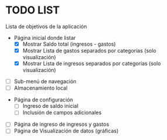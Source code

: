 # TODO LIST

Lista de objetivos de la aplicación

- Página inicial donde listar
  - [x] Mostrar Saldo total (ingresos - gastos)
  - [x] Mostrar Lista de gastos separados por categorías (solo visualización)
  - [x] Mostrar Lista de ingresos separados por categorías (solo visualización)
- [ ] Sub-menú de navegación
- [ ] Almacenamiento local
- Página de configuración
  - [ ] Ingreso de saldo inicial
  - [ ] Inclusión de campos adicionales
- [ ] Página de ingreso de ingresos y gastos
- [ ] Página de Visualización de datos (gráficas)
